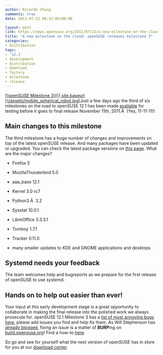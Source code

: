 ```yaml
---
author: Ricardo Chung
comments: true
date: 2011-07-22 06:15:05+00:00

layout: post
link: https://news.opensuse.org/2011/07/22/a-new-milestone-on-the-cloud-opensuse-releases-milestone-3/
title: "A new milestone on the cloud: openSUSE releases milestone 3"
categories:
- Distribution
tags:
- '12.1'
- development
- distribution
- download
- factory
- milestone
- release
---
```

[![openSUSE Milestone 3]({{ site.baseurl }}/assets/mobile_spherical_robot.jpg)](https://news.opensuse.org/2011/07/22/a-new-milestone-on-the-cloud-opensuse-releases-milestone-3/mobile_spherical_robot/)Just a few days ago the third of six milestones on the road to openSUSE 12.1 has been made [available](http://software.opensuse.org/developer/en) for testing before it goes to final release November 11th, 2011.Â  (Yes, 11-11-11!)






## Main changes to this milestone


The third milestone has a huge number of changes and improvements on top of the latest openSUSE release. And many packages have been updated or upgraded. You can check the latest package versions on [this page](http://en.opensuse.org/index.php?title=openSUSE:Factory_versions&diff=cur&oldid=40501). What are the major changes?



	
  * Firefox 	5

	
  * MozillaThunderbird 	5.0

	
  * aaa_base 	12.1

	
  * Kernel 	3.0 rc7

	
  * Python3 Â 	 3.2

	
  * Sysstat 	10.0.1

	
  * LibreOffice 	3.3.3.1

	
  * Tomboy 	1.7.1

	
  * Tracker 	0.11.0

	
  * many smaller updates to KDE and GNOME applications and 	desktops


<!-- more -->


## Systemd needs your feedback


The team welcomes help and bugreports as we prepare for the first release of openSUSE to use systemd.




## Hands on to help out easier than ever!


Your input at this early development stage is a great opportunity to collaborate in making the final release into the polished work we always prosecute for. openSUSE 12.1 Milestone 3 has a [list of most annoying bugs here](http://en.opensuse.org/openSUSE:Most_annoying_bugs_12.1_dev), please add issues you find and help fix them. As Will Stephenson has [already blogged](http://lizards.opensuse.org/2011/05/16/have-you-burped-yet-today/), fixing an issue is a matter of **BURP**ing on [build.opensuse.org](http://build.opensuse.org/)! Find a how-to [here](http://en.opensuse.org/openSUSE:Build_Service_Collaboration#Example_with_web_interface).

So go and see for yourself what the next version of openSUSE has in store for you at our [download center](http://software.opensuse.org/developer).		
